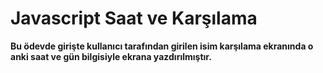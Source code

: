 # Javascript Saat ve Karşılama
**Bu ödevde girişte kullanıcı tarafından girilen isim karşılama ekranında o anki saat ve gün bilgisiyle ekrana yazdırılmıştır.**
